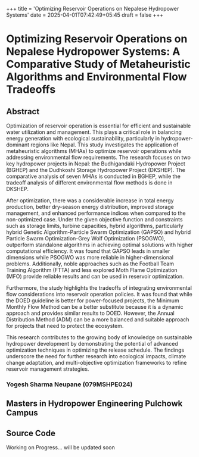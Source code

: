 +++
title = 'Optimizing Reservoir Operations on Nepalese Hydropower Systems'
date = 2025-04-01T07:42:49+05:45
draft = false
+++
# Optimizing Reservoir Operations on Nepalese Hydropower Systems: A Comparative Study of Metaheuristic Algorithms and Environmental Flow Tradeoffs
## Abstract

Optimization of reservoir operation is essential for efficient and sustainable water utilization and management. This plays a critical role in balancing energy generation with ecological sustainability, particularly in hydropower-dominant regions like Nepal. This study investigates the application of metaheuristic algorithms (MHAs) to optimize reservoir operations while addressing environmental flow requirements. The research focuses on two key hydropower projects in Nepal: the Budhigandaki Hydropower Project (BGHEP) and the Dudhkoshi Storage Hydropower Project (DKSHEP). The comparative analysis of seven MHAs is conducted in BGHEP, while the tradeoff analysis of different environmental flow methods is done in DKSHEP. 

After optimization, there was a considerable increase in total energy production, better dry-season energy distribution, improved storage management, and enhanced performance indices when compared to the non-optimized case. Under the given objective function and constraints such as storage limits, turbine capacities, hybrid algorithms, particularly hybrid Genetic Algorithm-Particle Swarm Optimization (GAPSO) and hybrid Particle Swarm Optimization-Grey Wolf Optimization (PSOGWO), outperform standalone algorithms in achieving optimal solutions with higher computational efficiency. It was found that GAPSO leads in smaller dimensions while PSOGWO was more reliable in higher-dimensional problems. Additionally, noble approaches such as the Football Team Training Algorithm (FTTA) and less explored Moth Flame Optimization (MFO) provide reliable results and can be used in reservoir optimization.

Furthermore, the study highlights the tradeoffs of integrating environmental flow considerations into reservoir operation policies. It was found that while the DOED guideline is better for power-focused projects, the Minimum Monthly Flow Method can be a better substitute because it is a dynamic approach and provides similar results to DOED. However, the Annual Distribution Method (ADM) can be a more balanced and suitable approach for projects that need to protect the ecosystem.

This research contributes to the growing body of knowledge on sustainable hydropower development by demonstrating the potential of advanced optimization techniques in optimizing the release schedule. The findings underscore the need for further research into ecological impacts, climate change adaptation, and multi-objective optimization frameworks to refine reservoir management strategies.

### Yogesh Sharma Neupane (079MSHPE024) 
Masters in Hydropower Engineering 
Pulchowk Campus
---

## Source Code

Working on Progress...
will be updated soon